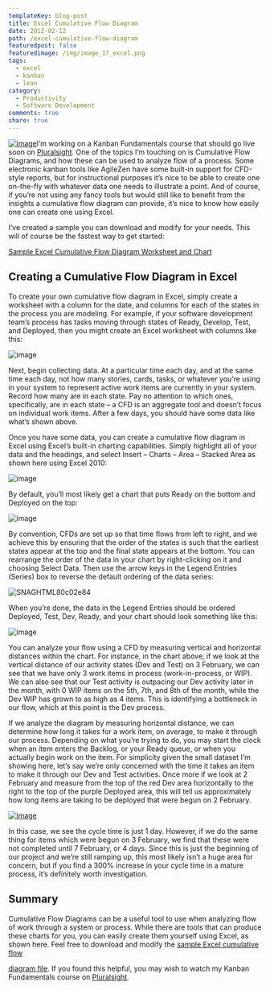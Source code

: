 ```yaml
---
templateKey: blog-post
title: Excel Cumulative Flow Diagram
date: 2012-02-12
path: /excel-cumulative-flow-diagram
featuredpost: false
featuredimage: /img/image_17_excel.png
tags:
  - excel
  - kanban
  - lean
category:
  - Productivity
  - Software Development
comments: true
share: true
---
```


[![image](/img/image_5_excel.png "image")](http://stevesmithblog.s3.amazonaws.com/SampleCumulativeFlowDiagram.zip)I’m working on a Kanban Fundamentals course that should go live soon on [Pluralsight](http://pluralsight.com). One of the topics I’m touching on is Cumulative Flow Diagrams, and how these can be used to analyze flow of a process. Some electronic kanban tools like AgileZen have some built-in support for CFD-style reports, but for instructional purposes it’s nice to be able to create one on-the-fly with whatever data one needs to illustrate a point. And of course, if you’re not using any fancy tools but would still like to benefit from the insights a cumulative flow diagram can provide, it’s nice to know how easily one can create one using Excel.

I’ve created a sample you can download and modify for your needs. This will of course be the fastest way to get started:

[Sample Excel Cumulative Flow Diagram Worksheet and Chart](http://stevesmithblog.s3.amazonaws.com/SampleCumulativeFlowDiagram.zip)

## Creating a Cumulative Flow Diagram in Excel

To create your own cumulative flow diagram in Excel, simply create a worksheet with a column for the date, and columns for each of the states in the process you are modeling. For example, if your software development team’s process has tasks moving through states of Ready, Develop, Test, and Deployed, then you might create an Excel worksheet with columns like this:

![image](/img/image_8_excel.png "image")

Next, begin collecting data. At a particular time each day, and at the same time each day, not how many stories, cards, tasks, or whatever you’re using in your system to represent active work items are currently in your system. Record how many are in each state. Pay no attention to which ones, specifically, are in each state – a CFD is an aggregate tool and doesn’t focus on individual work items. After a few days, you should have some data like what’s shown above.

Once you have some data, you can create a cumulative flow diagram in Excel using Excel’s built-in charting capabilities. Simply highlight all of your data and the headings, and select Insert – Charts – Area – Stacked Area as shown here using Excel 2010:

![image](/img/image_14_excel.png "image")

By default, you’ll most likely get a chart that puts Ready on the bottom and Deployed on the top:

![image](/img/image_17_excel.png "image")

By convention, CFDs are set up so that time flows from left to right, and we achieve this by ensuring that the order of the states is such that the earliest states appear at the top and the final state appears at the bottom. You can rearrange the order of the data in your chart by right-clicking on it and choosing Select Data. Then use the arrow keys in the Legend Entries (Series) box to reverse the default ordering of the data series:

![SNAGHTML80c02e84](/img/SNAGHTML80c02e84_1.png "SNAGHTML80c02e84")

When you’re done, the data in the Legend Entries should be ordered Deployed, Test, Dev, Ready, and your chart should look something like this:

![image](/img/image_20_excel.png "image")

You can analyze your flow using a CFD by measuring vertical and horizontal distances within the chart. For instance, in the chart above, if we look at the vertical distance of our activity states (Dev and Test) on 3 February, we can see that we have only 3 work items in process (work-in-process, or WIP). We can also see that our Test activity is outpacing our Dev activity later in the month, with 0 WIP items on the 5th, 7th, and 8th of the month, while the Dev WIP has grown to as high as 4 items. This is identifying a bottleneck in our flow, which at this point is the Dev process.

If we analyze the diagram by measuring horizontal distance, we can determine how long it takes for a work item, on average, to make it through our process. Depending on what you’re trying to do, you may start the clock when an item enters the Backlog, or your Ready queue, or when you actually begin work on the item. For simplicity given the small dataset I’m showing here, let’s say we’re only concerned with the time it takes an item to make it through our Dev and Test activities. Once more if we look at 2 February and measure from the top of the red Dev area horizontally to the right to the top of the purple Deployed area, this will tell us approximately how long items are taking to be deployed that were begun on 2 February.

[![image](/img/image_thumb_7.png "image")](/img/image_thumb_7.png)

In this case, we see the cycle time is just 1 day. However, if we do the same thing for items which were begun on 3 February, we find that these were not completed until 7 February, or 4 days. Since this is just the beginning of our project and we’re still ramping up, this most likely isn’t a huge area for concern, but if you find a 300% increase in your cycle time in a mature process, it’s definitely worth investigation.

## Summary

Cumulative Flow Diagrams can be a useful tool to use when analyzing flow of work through a system or process. While there are tools that can produce these charts for you, you can easily create them yourself using Excel, as shown here. Feel free to download and modify the [sample Excel cumulative flow](http://stevesmithblog.s3.amazonaws.com/SampleCumulativeFlowDiagram.zip)

[](http://stevesmithblog.s3.amazonaws.com/SampleCumulativeFlowDiagram.zip)[diagram file](http://stevesmithblog.s3.amazonaws.com/SampleCumulativeFlowDiagram.zip). If you found this helpful, you may wish to watch my Kanban Fundamentals course on [Pluralsight](http://pluralsight.com).
